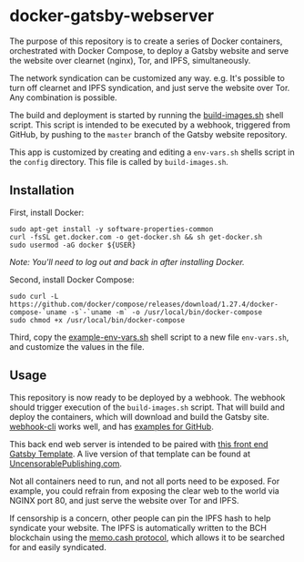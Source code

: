 # docker-gatsby-webserver

The purpose of this repository is to create a series of Docker containers, orchestrated with Docker Compose, to deploy a Gatsby website and serve the website over clearnet (nginx), Tor, and IPFS, simultaneously.

The network syndication can be customized any way. e.g. It's possible to turn off clearnet and IPFS syndication, and just serve the website over Tor. Any combination is possible.

The build and deployment is started by running the [build-images.sh](./config/build-images.sh) shell script. This script is intended to be executed by a webhook, triggered from GitHub, by pushing to the `master` branch of the Gatsby website repository.

This app is customized by creating and editing a `env-vars.sh` shells script in the `config` directory. This file is called by `build-images.sh`.

## Installation
First, install Docker:
```
sudo apt-get install -y software-properties-common
curl -fsSL get.docker.com -o get-docker.sh && sh get-docker.sh
sudo usermod -aG docker ${USER}
```

*Note: You'll need to log out and back in after installing Docker.*

Second, install Docker Compose:
```
sudo curl -L https://github.com/docker/compose/releases/download/1.27.4/docker-compose-`uname -s`-`uname -m` -o /usr/local/bin/docker-compose
sudo chmod +x /usr/local/bin/docker-compose
```

Third, copy the [example-env-vars.sh](./config/example-env-vars.sh) shell script to a new file `env-vars.sh`, and customize the values in the file.

## Usage
This repository is now ready to be deployed by a webhook. The webhook should trigger execution of the `build-images.sh` script. That will build and deploy the containers, which will download and build the Gatsby site. [webhook-cli](https://www.npmjs.com/package/webhook-cli) works well, and has [examples for GitHub](https://github.com/sigoden/webhook/wiki/Hook-Examples#incoming-github-webhook).

This back end web server is intended to be paired with [this front end Gatsby Template](https://github.com/Permissionless-Software-Foundation/gatsby-ipfs-template). A live version of that template can be found at [UncensorablePublishing.com](https://uncensorablepublishing.com).

Not all containers need to run, and not all ports need to be exposed. For example, you could refrain from exposing the clear web to the world via NGINX port 80, and just serve the website over Tor and IPFS.

If censorship is a concern, other people can pin the IPFS hash to help syndicate your website. The IPFS is automatically written to the BCH blockchain using the [memo.cash protocol](https://memo.cash/protocol), which allows it to be searched for and easily syndicated.
